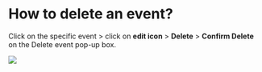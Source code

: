 # How to delete an event?

<p class="no-margin">Click on the specific event &gt; click on <b>edit icon</b> &gt; <b>Delete</b> &gt; <b>Confirm Delete</b> on the Delete event pop-up box.</p>
<p class="no-margin"></p>
<div class="intercom-container"><img src="/assets/img/teams-pro/image_157.png"></div>

<Intercom />
<Clarity />
<GoogleAnalytics />

